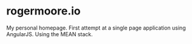 # rogermoore.io
My personal homepage. First attempt at a single page application using AngularJS. Using the MEAN stack.
